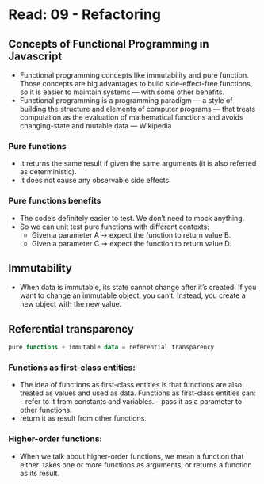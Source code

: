 # Read: 09 - Refactoring

## Concepts of Functional Programming in Javascript

- Functional programming concepts like immutability and pure function. Those concepts are big advantages to build side-effect-free functions, so it is easier to maintain systems — with some other benefits.
- Functional programming is a programming paradigm — a style of building the structure and elements of computer programs — that treats computation as the evaluation of mathematical functions and avoids changing-state and mutable data — Wikipedia

### Pure functions

- It returns the same result if given the same arguments (it is also referred as deterministic).
- It does not cause any observable side effects.

### Pure functions benefits

- The code’s definitely easier to test. We don’t need to mock anything.
- So we can unit test pure functions with different contexts:
  - Given a parameter A → expect the function to return value B.
  - Given a parameter C → expect the function to return value D.

## Immutability

- When data is immutable, its state cannot change after it’s created. If you want to change an immutable object, you can’t. Instead, you create a new object with the new value.

## Referential transparency

```sql
pure functions + immutable data = referential transparency
```

### Functions as first-class entities:

- The idea of functions as first-class entities is that functions are also treated as values and used as data.
  Functions as first-class entities can: - refer to it from constants and variables. - pass it as a parameter to other functions.
- return it as result from other functions.

### Higher-order functions:

- When we talk about higher-order functions, we mean a function that either: takes one or more functions as arguments, or returns a function as its result.
